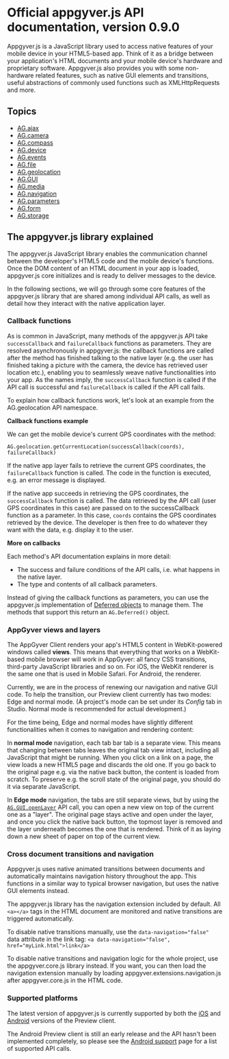 # Official appgyver.js API documentation, version 0.9.0

Appgyver.js is a JavaScript library used to access native features of your mobile device in your HTML5-based app. Think of it as a bridge between your application's HTML documents and your mobile device's hardware and proprietary software. Appgyver.js also provides you with some non-hardware related features, such as native GUI elements and transitions, useful abstractions of commonly used functions such as XMLHttpRequests and more.

## Topics

* [AG.ajax](topics/ajax/ajax.md)
* [AG.camera](topics/camera/camera.md)
* [AG.compass](topics/compass/compass.md)
* [AG.device](topics/device/device.md)
* [AG.events](topics/events/events.md)
* [AG.file](topics/file/file.md)
* [AG.geolocation](topics/geolocation/geolocation.md)
* [AG.GUI](topics/GUI/GUI.md)
* [AG.media](topics/media/media.md)
* [AG.navigation](topics/navigation/navigation.md)
* [AG.parameters](topics/parameters/parameters.md)
* [AG.form](topics/form/form.md)
* [AG.storage](topics/storage/storage.md)

## The appgyver.js library explained

The appgyver.js JavaScript library enables the communication channel between the developer's HTML5 code and the mobile device's functions. Once the DOM content of an HTML document in your app is loaded, appgyver.js core initializes and is ready to deliver messages to the device.

In the following sections, we will go through some core features of the appgyver.js library that are shared among individual API calls, as well as detail how they interact with the native application layer.

### Callback functions

As is common in JavaScript, many methods of the appgyver.js API take `successCallback` and `failureCallback` functions as parameters. They are resolved asynchronously in appgyver.js: the callback functions are called after the method has finished talking to the native layer (e.g. the user has finished taking a picture with the camera, the device has retrieved user location etc.), enabling you to seamlessly weave native functionalities into your app. As the names imply, the `successCallback` function is called if the API call is successful and `failureCallback` is called if the API call fails.

To explain how callback functions work, let's look at an example from the AG.geolocation API namespace.

**Callback functions example**

We can get the mobile device's current GPS coordinates with the method:

`AG.geolocation.getCurrentLocation(successCallback(coords), failureCallback)`

If the native app layer fails to retrieve the current GPS coordinates, the `failureCallback` function is called. The code in the function is executed, e.g. an error message is displayed.

If the native app succeeds in retrieving the GPS coordinates, the `successCallback` function is called. The data retrieved by the API call (user GPS coordinates in this case) are passed on to the successCallback function as a parameter. In this case, `coords` contains the GPS coordinates retrieved by the device. The developer is then free to do whatever they want with the data, e.g. display it to the user.

**More on callbacks**

Each method's API documentation explains in more detail:
* The success and failure conditions of the API calls, i.e. what happens in the native layer.
* The type and contents of all callback parameters.

Instead of giving the callback functions as parameters, you can use the appgyver.js implementation of [Deferred objects](topics/Deferred/Deferred.md) to manage them. The methods that support this return an `AG.Deferred()` object.

### AppGyver views and layers

The AppGyver Client renders your app's HTML5 content in WebKit-powered windows called **views**. This means that everything that works on a WebKit-based mobile browser will work in AppGyver: all fancy CSS transitions, third-party JavaScript libraries and so on. For iOS, the WebKit renderer is the same one that is used in Mobile Safari. For Android, the renderer.

Currently, we are in the process of renewing our navigation and native GUI code. To help the transition, our Preview client currently has two modes: Edge and normal mode. (A project's mode can be set under its *Config* tab in Studio. Normal mode is recommended for actual development.)

For the time being, Edge and normal modes have slightly different functionalities when it comes to navigation and rendering content:

In **normal mode** navigation, each tab bar tab is a separate view. This means that changing between tabs leaves the original tab view intact, including all JavaScript that might be running. When you click on a link on a page, the view loads a new HTML5 page and discards the old one. If you go back to the original page e.g. via the native back button, the content is loaded from scratch. To preserve e.g. the scroll state of the original page, you should do it via separate JavaScript.

In **Edge mode** navigation, the tabs are still separate views, but by using the [`AG.GUI.openLayer`](GUI/openLayer.md) API call, you can open a new view on top of the current one as a "layer". The original page stays active and open under the layer, and once you click the native back button, the topmost layer is removed and the layer underneath becomes the one that is rendered. Think of it as laying down a new sheet of paper on top of the current view.

### Cross document transitions and navigation

Appgyver.js uses native animated transitions between documents and automatically maintains navigation history throughout the app. This functions in a similar way to typical browser navigation, but uses the native GUI elements instead.

The appgyver.js library has the navigation extension included by default. All `<a></a>` tags in the HTML document are monitored and native transitions are triggered automatically.

To disable native transitions manually, use the `data-navigation="false"` data attribute in the link tag: `<a data-navigation="false", href="myLink.html">link</a>`

To disable native transitions and navigation logic for the whole project, use the appgyver.core.js library instead. If you want, you can then load the navigation extension manually by loading appgyver.extensions.navigation.js after appgyver.core.js in the HTML code.

### Supported platforms

The latest version of appgyver.js is currently supported by both the [iOS](http://itunes.apple.com/us/app/appgyver-preview/id479747411) and [Android](https://play.google.com/store/apps/details?id=com.appgyver.android) versions of the Preview client.

The Android Preview client is still an early release and the API hasn't been implemented completely, so please see the [Android support](support/android.md) page for a list of supported API calls.